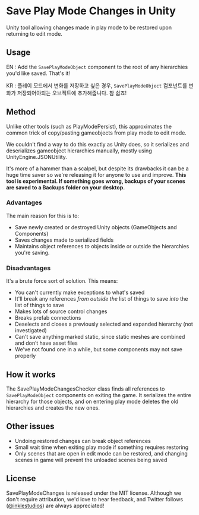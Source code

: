 # Save Play Mode Changes in Unity

Unity tool allowing changes made in play mode to be restored upon returning to edit mode.

## Usage

EN : 
Add the `SavePlayModeObject` component to the root of any hierarchies you'd like saved. That's it!
  
KR :
플레이 모드에서 변화를 저장하고 싶은 경우, `SavePlayModeObject` 컴포넌트를 변화가 저장되어야되는 오브젝트에 추가해줍니다. 참 쉽죠!

## Method

Unlike other tools (such as PlayModePersist), this approximates the common trick of copy/pasting gameobjects from play mode to edit mode. 

We couldn't find a way to do this exactly as Unity does, so it serializes and deserializes gameobject hierarchies manually, mostly using UnityEngine.JSONUtility.

It's more of a hammer than a scalpel, but despite its drawbacks it can be a huge time saver so we're releasing it for anyone to use and improve.
**This tool is experimental. If something goes wrong, backups of your scenes are saved to a Backups folder on your desktop.**

### Advantages

The main reason for this is to:
- Save newly created or destroyed Unity objects (GameObjects and Components)
- Saves changes made to serialized fields
- Maintains object references _to_ objects inside or outside the hierarchies you're saving.

### Disadvantages

It's a brute force sort of solution. This means:
- You can't currently make exceptions to what's saved
- It'll break any references _from outside the_ list of things to save _into_ the list of things to save
- Makes lots of source control changes
- Breaks prefab connections
- Deselects and closes a previously selected and expanded hierarchy (not investigated)
- Can't save anything marked static, since static meshes are combined and don’t have asset files
- We've not found one in a while, but some components may not save properly

## How it works

The SavePlayModeChangesChecker class finds all references to `SavePlayModeObject` components on exiting the game. It serializes the entire hierarchy for those objects, and on entering play mode deletes the old hierarchies and creates the new ones.

## Other issues

- Undoing restored changes can break object references
- Small wait time when exiting play mode if something requires restoring
- Only scenes that are open in edit mode can be restored, and changing scenes in game will prevent the unloaded scenes being saved

## License

SavePlayModeChanges is released under the MIT license. Although we don't require attribution, we'd love to hear feedback, and Twitter follows ([@inklestudios](https://twitter.com/inklestudios)) are always appreciated!
